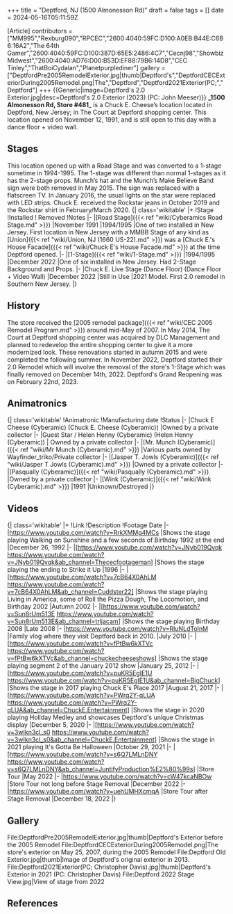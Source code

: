 +++
title = "Deptford, NJ (1500 Almonesson Rd)"
draft = false
tags = []
date = 2024-05-16T05:11:59Z

[Article]
contributors = ["MM995","Rexburg090","RPCEC","2600:4040:59FC:D100:A0EB:B44E:C6B6:16A2","The 64th Gamer","2600:4040:59FC:D100:387D:65E5:2486:4C7","Cecnj98","ShowbizMidwest","2600:4040:AD76:D00:B53D:EF88:79B6:14D8","CEC Tinley","ThatBoiCydalan","Planetpurplediner"]
gallery = ["DeptfordPre2005RemodelExterior.jpg|thumb|Deptford's","DeptfordCECExteriorDuring2005Remodel.png|The","Deptford","Deptford2021Exterior(PC;","Deptford"]
+++
{{Generic|image=Deptford's 2.0 Exterior.jpg|desc=Deptford's 2.0 Exterior (2023) (PC: John Meeser)}}
**_1500 Almonesson Rd, Store #481**_ is a Chuck E. Cheese’s location located in Deptford, New Jersey; in The Court at Deptford shopping center. This location opened on November 12, 1991, and is still open to this day with a dance floor + video wall. 

## Stages ##
This location opened up with a Road Stage and was converted to a 1-stage sometime in 1994-1995. The 1-stage was different than normal 1-stages as it has the 2-stage props. Munch’s hat and the Munch’s Make Believe Band sign were both removed in May 2015. The sign was replaced with a flatscreen TV. In January 2016, the usual lights on the star were replaced with LED strips. Chuck E. received the Rockstar jeans in October 2019 and the Rockstar shirt in February/March 2020.
{| class='wikitable'
|+
!Stage
!Installed 
! Removed
!Notes
|-
|[Road Stage]({{< ref "wiki/Cyberamics Road Stage.md" >}})
|November 1991
|1994/1995
|One of two installed in New Jersey. First location in New Jersey with a MMBB Stage of any kind as [Union]({{< ref "wiki/Union, NJ (1660 US-22).md" >}}) was a [Chuck E.'s House Facade]({{< ref "wiki/Chuck E's House Facade.md" >}}) at the time Deptford opened.
|-
|[1-Stage]({{< ref "wiki/1-Stage.md" >}})
|1994/1995
|December 2022
|One of six installed in New Jersey. Had 2-Stage Background and Props. 
|-
|Chuck E. Live Stage (Dance Floor) (Dance Floor + Video Wall)
|December 2022
|Still in Use
|2021 Model. First 2.0 remodel in Southern New Jersey.
|}
## History ##
The store received the [2005 remodel package]({{< ref "wiki/CEC 2005 Remodel Program.md" >}}) around mid-May of 2007. In May 2014, The Court at Deptford shopping center was acquired by DLC Management and planned to redevelop the entire shopping center to give it a more modernized look. These renovations started in autumn 2015 and were completed the following summer. In November 2022, Deptford started their 2.0 Remodel which will involve the removal of the store's 1-Stage which was finally removed on December 14th, 2022. Deptford's Grand Reopening was on February 22nd, 2023. 

## Animatronics ##
{| class='wikitable'
!Animatronic 
!Manufacturing date
!Status 
|-
|Chuck E Cheese (Cyberamic) (Chuck E. Cheese (Cyberamic))
|Owned by a private collector
|-
|Guest Star / Helen Henny (Cyberamic) (Helen Henny (Cyberamic))
| Owned by a private collector
|-
|[Mr. Munch (Cyberamic)]({{< ref "wiki/Mr Munch (Cyberamic).md" >}}) 
|Various parts owned by Wayfinder_triko/Private collector
|-
|[Jasper T. Jowls (Cyberamic)]({{< ref "wiki/Jasper T Jowls (Cyberamic).md" >}})
|Owned by a private collector 
|-
|[Pasqually (Cyberamic)]({{< ref "wiki/Pasqually (Cyberamic).md" >}})
|Owned by a private collector
|-
|[Wink (Cyberamic)]({{< ref "wiki/Wink (Cyberamic).md" >}})
|1991
|Unknown/Destroyed
|}
## Videos ##
{| class='wikitable'
|+
!Link
!Description
!Footage Date
|-
|https://www.youtube.com/watch?v=RrkXMMg4MCs
|Shows the stage playing Walking on Sunshine and a few seconds of Birthday 1992 at the end
|December 26, 1992
|-
|[https://www.youtube.com/watch?v=JNyb019Qvqk https://www.youtube.com/watch?v=JNyb019Qvqk&ab_channel=Thececfootageman]
|Shows the stage playing the ending to Strike it Up
|1996
|-
|[https://www.youtube.com/watch?v=7cB64X0AhLM https://www.youtube.com/watch?v=7cB64X0AhLM&ab_channel=Cuddster22]
|Shows the stage playing Living in America, some of Roll the Pizza Dough, The Locomotion, and Birthday 2002
|Autumn 2002
|-
|[https://www.youtube.com/watch?v=Sun8rUm513E https://www.youtube.com/watch?v=Sun8rUm513E&ab_channel=trljacam]
|Shows the stage playing Birthday 2008
|Late 2008
|-
|https://www.youtube.com/watch?v=RluNLdToInM
|Family vlog where they visit Deptford back in 2010.
|July 2010
|-
|[https://www.youtube.com/watch?v=fPtBw6kXTVc https://www.youtube.com/watch?v=fPtBw6kXTVc&ab_channel=chuckecheeseshows]
|Shows the stage playing segment 2 of the January 2012 show
|January 25, 2012
|-
|[https://www.youtube.com/watch?v=puKR5EgIE1U https://www.youtube.com/watch?v=puKR5EgIE1U&ab_channel=BigChuck]
|Shows the stage in 2017 playing Chuck E's Place 2017
|August 21, 2017
|-
|[https://www.youtube.com/watch?v=PWrq2Y-qLUA https://www.youtube.com/watch?v=PWrq2Y-qLUA&ab_channel=ChuckE.Entertainment]
|Shows the stage in 2020 playing Holiday Medley and showcases Deptford's unique Christmas display
|December 5, 2020
|-
|[https://www.youtube.com/watch?v=3wIkn3cl_s0 https://www.youtube.com/watch?v=3wIkn3cl_s0&ab_channel=ChuckE.Entertainment]
|Shows the stage in 2021 playing It's Gotta Be Halloween
|October 29, 2021
|-
|[https://www.youtube.com/watch?v=s6Q7LMLnDNY https://www.youtube.com/watch?v=s6Q7LMLnDNY&ab_channel=JuntifyProduction%E2%80%99s]
|Store Tour
|May 2022
|-
|https://www.youtube.com/watch?v=cW47kcaNBOw
|Store Tour not long before Stage Removal
|December 2022
|-
|https://www.youtube.com/watch?v=uehUMHXcmqA
|Store Tour after Stage Removal
|December 18, 2022
|}

## Gallery ##
<gallery>
File:DeptfordPre2005RemodelExterior.jpg|thumb|Deptford's Exterior before the 2005 Remodel
File:DeptfordCECExteriorDuring2005Remodel.png|The store's exterior on May 25, 2007, during the 2005 Remodel
File:Deptford Old Exterior.jpg|thumb|Image of Deptford's original exterior in 2013.
File:Deptford2021Exterior(PC; Christopher Davis).jpg|thumb|Deptford's Exterior in 2021 (PC: Christopher Davis)
File:Deptford 2022 Stage View.jpg|View of stage from 2022
</gallery>

## References ##
<references />